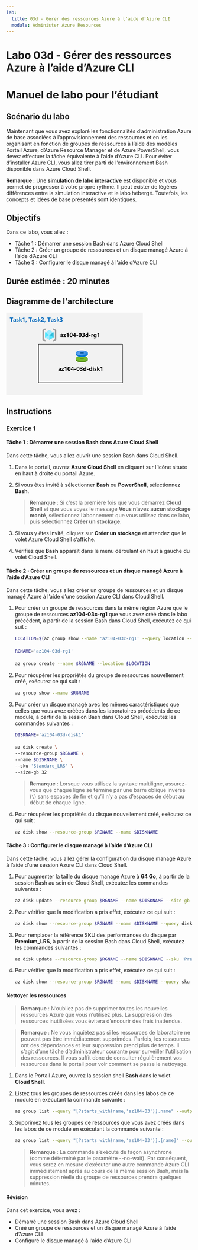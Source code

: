 ```yaml
---
lab:
  title: 03d - Gérer des ressources Azure à l’aide d’Azure CLI
  module: Administer Azure Resources
---
```


# <a name="lab-03d---manage-azure-resources-by-using-azure-cli"></a>Labo 03d - Gérer des ressources Azure à l’aide d’Azure CLI
# <a name="student-lab-manual"></a>Manuel de labo pour l’étudiant

## <a name="lab-scenario"></a>Scénario du labo

Maintenant que vous avez exploré les fonctionnalités d’administration Azure de base associées à l’approvisionnement des ressources et en les organisant en fonction de groupes de ressources à l’aide des modèles Portail Azure, d’Azure Resource Manager et de Azure PowerShell, vous devez effectuer la tâche équivalente à l’aide d’Azure CLI. Pour éviter d’installer Azure CLI, vous allez tirer parti de l’environnement Bash disponible dans Azure Cloud Shell.

**Remarque :** Une **[simulation de labo interactive](https://mslabs.cloudguides.com/guides/AZ-104%20Exam%20Guide%20-%20Microsoft%20Azure%20Administrator%20Exercise%207)** est disponible et vous permet de progresser à votre propre rythme. Il peut exister de légères différences entre la simulation interactive et le labo hébergé. Toutefois, les concepts et idées de base présentés sont identiques. 

## <a name="objectives"></a>Objectifs

Dans ce labo, vous allez :

+ Tâche 1 : Démarrer une session Bash dans Azure Cloud Shell
+ Tâche 2 : Créer un groupe de ressources et un disque managé Azure à l’aide d’Azure CLI
+ Tâche 3 : Configurer le disque managé à l’aide d’Azure CLI

## <a name="estimated-timing-20-minutes"></a>Durée estimée : 20 minutes

## <a name="architecture-diagram"></a>Diagramme de l'architecture

![image](../media/lab03d.png)

## <a name="instructions"></a>Instructions

### <a name="exercise-1"></a>Exercice 1

#### <a name="task-1-start-a-bash-session-in-azure-cloud-shell"></a>Tâche 1 : Démarrer une session Bash dans Azure Cloud Shell

Dans cette tâche, vous allez ouvrir une session Bash dans Cloud Shell. 

1. Dans le portail, ouvrez **Azure Cloud Shell** en cliquant sur l’icône située en haut à droite du portail Azure.

1. Si vous êtes invité à sélectionner **Bash** ou **PowerShell**, sélectionnez **Bash**. 

    >**Remarque** : Si c’est la première fois que vous démarrez **Cloud Shell** et que vous voyez le message **Vous n’avez aucun stockage monté**, sélectionnez l’abonnement que vous utilisez dans ce labo, puis sélectionnez **Créer un stockage**. 

1. Si vous y êtes invité, cliquez sur **Créer un stockage** et attendez que le volet Azure Cloud Shell s’affiche. 

1. Vérifiez que **Bash** apparaît dans le menu déroulant en haut à gauche du volet Cloud Shell.

#### <a name="task-2-create-a-resource-group-and-an-azure-managed-disk-by-using-azure-cli"></a>Tâche 2 : Créer un groupe de ressources et un disque managé Azure à l’aide d’Azure CLI

Dans cette tâche, vous allez créer un groupe de ressources et un disque managé Azure à l’aide d’une session Azure CLI dans Cloud Shell.

1. Pour créer un groupe de ressources dans la même région Azure que le groupe de ressources **az104-03c-rg1** que vous avez créé dans le labo précédent, à partir de la session Bash dans Cloud Shell, exécutez ce qui suit :

   ```sh
   LOCATION=$(az group show --name 'az104-03c-rg1' --query location --out tsv)

   RGNAME='az104-03d-rg1'

   az group create --name $RGNAME --location $LOCATION
   ```
1. Pour récupérer les propriétés du groupe de ressources nouvellement créé, exécutez ce qui suit :

   ```sh
   az group show --name $RGNAME
   ```
1. Pour créer un disque managé avec les mêmes caractéristiques que celles que vous avez créées dans les laboratoires précédents de ce module, à partir de la session Bash dans Cloud Shell, exécutez les commandes suivantes :

   ```sh
   DISKNAME='az104-03d-disk1'

   az disk create \
   --resource-group $RGNAME \
   --name $DISKNAME \
   --sku 'Standard_LRS' \
   --size-gb 32
   ```
    >**Remarque** : Lorsque vous utilisez la syntaxe multiligne, assurez-vous que chaque ligne se termine par une barre oblique inverse (`\`) sans espaces de fin et qu’il n’y a pas d’espaces de début au début de chaque ligne.

1. Pour récupérer les propriétés du disque nouvellement créé, exécutez ce qui suit :

   ```sh
   az disk show --resource-group $RGNAME --name $DISKNAME
   ```

#### <a name="task-3-configure-the-managed-disk-by-using-azure-cli"></a>Tâche 3 : Configurer le disque managé à l’aide d’Azure CLI

Dans cette tâche, vous allez gérer la configuration du disque managé Azure à l’aide d’une session Azure CLI dans Cloud Shell. 

1. Pour augmenter la taille du disque managé Azure à **64 Go**, à partir de la session Bash au sein de Cloud Shell, exécutez les commandes suivantes :

   ```sh
   az disk update --resource-group $RGNAME --name $DISKNAME --size-gb 64
   ```

1. Pour vérifier que la modification a pris effet, exécutez ce qui suit :

   ```sh
   az disk show --resource-group $RGNAME --name $DISKNAME --query diskSizeGb
   ```

1. Pour remplacer la référence SKU des performances du disque par **Premium_LRS**, à partir de la session Bash dans Cloud Shell, exécutez les commandes suivantes :

   ```sh
   az disk update --resource-group $RGNAME --name $DISKNAME --sku 'Premium_LRS'
   ```

1. Pour vérifier que la modification a pris effet, exécutez ce qui suit :

   ```sh
   az disk show --resource-group $RGNAME --name $DISKNAME --query sku
   ```

#### <a name="clean-up-resources"></a>Nettoyer les ressources

 > **Remarque** : N’oubliez pas de supprimer toutes les nouvelles ressources Azure que vous n’utilisez plus. La suppression des ressources inutilisées vous évitera d’encourir des frais inattendus.

 > **Remarque** :  Ne vous inquiétez pas si les ressources de laboratoire ne peuvent pas être immédiatement supprimées. Parfois, les ressources ont des dépendances et leur suppression prend plus de temps. Il s’agit d’une tâche d’administrateur courante pour surveiller l’utilisation des ressources. Il vous suffit donc de consulter régulièrement vos ressources dans le portail pour voir comment se passe le nettoyage. 

1. Dans le Portail Azure, ouvrez la session shell **Bash** dans le volet **Cloud Shell**.

1. Listez tous les groupes de ressources créés dans les labos de ce module en exécutant la commande suivante :

   ```sh
   az group list --query "[?starts_with(name,'az104-03')].name" --output tsv
   ```

1. Supprimez tous les groupes de ressources que vous avez créés dans les labos de ce module en exécutant la commande suivante :

   ```sh
   az group list --query "[?starts_with(name,'az104-03')].[name]" --output tsv | xargs -L1 bash -c 'az group delete --name $0 --no-wait --yes'
   ```

    >**Remarque** : La commande s’exécute de façon asynchrone (comme déterminé par le paramètre --no-wait). Par conséquent, vous serez en mesure d’exécuter une autre commande Azure CLI immédiatement après au cours de la même session Bash, mais la suppression réelle du groupe de ressources prendra quelques minutes.

#### <a name="review"></a>Révision

Dans cet exercice, vous avez :

- Démarré une session Bash dans Azure Cloud Shell
- Créé un groupe de ressources et un disque managé Azure à l’aide d’Azure CLI
- Configuré le disque managé à l’aide d’Azure CLI
